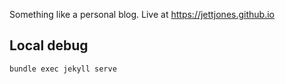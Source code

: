 Something like a personal blog.  Live at https://jettjones.github.io

## Local debug

```
bundle exec jekyll serve
```

